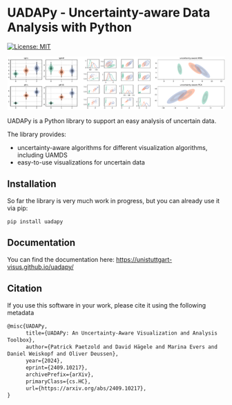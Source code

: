 # UADAPy - Uncertainty-aware Data Analysis with Python
[![License: MIT](https://img.shields.io/badge/License-MIT-yellow.svg)](https://opensource.org/licenses/MIT)

![Teaser image](https://raw.githubusercontent.com/UniStuttgart-VISUS/uadapy/main/image.png)

UADAPy is a Python library to support an easy analysis of uncertain data.

The library provides:
- uncertainty-aware algorithms for different visualization algorithms, including UAMDS
- easy-to-use visualizations for uncertain data

## Installation
So far the library is very much work in progress, but you can already use it via pip:
```
pip install uadapy
```

## Documentation
You can find the documentation here: https://unistuttgart-visus.github.io/uadapy/

## Citation
If you use this software in your work, please cite it using the following metadata

```
@misc{UADAPy,
      title={UADAPy: An Uncertainty-Aware Visualization and Analysis Toolbox}, 
      author={Patrick Paetzold and David Hägele and Marina Evers and Daniel Weiskopf and Oliver Deussen},
      year={2024},
      eprint={2409.10217},
      archivePrefix={arXiv},
      primaryClass={cs.HC},
      url={https://arxiv.org/abs/2409.10217}, 
}
```
